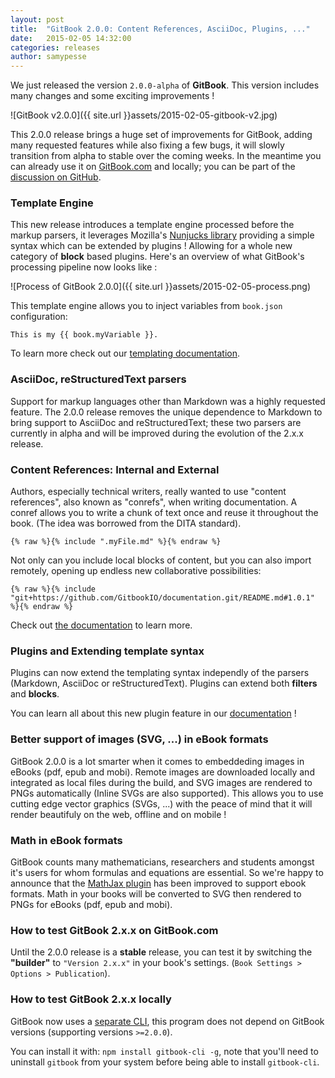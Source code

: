 ```yaml
---
layout: post
title:  "GitBook 2.0.0: Content References, AsciiDoc, Plugins, ..."
date:   2015-02-05 14:32:00
categories: releases
author: samypesse
---
```


We just released the version `2.0.0-alpha` of **GitBook**. This version includes many changes and some exciting improvements !

<!-- more -->

![GitBook v2.0.0]({{ site.url }}assets/2015-02-05-gitbook-v2.jpg)

This 2.0.0 release brings a huge set of improvements for GitBook, adding many requested features while also fixing a few bugs, it will slowly transition from alpha to stable over the coming weeks. In the meantime you can already use it on [GitBook.com](https://www.gitbook.com) and locally; you can be part of the [discussion on GitHub](https://github.com/GitbookIO/gitbook/pull/562).

### Template Engine

This new release introduces a template engine processed before the markup parsers, it leverages Mozilla's [Nunjucks library](http://mozilla.github.io/nunjucks/) providing a simple syntax which can be extended by plugins ! Allowing for a whole new category of **block** based plugins. Here's an overview of what GitBook's processing pipeline now looks like :

![Process of GitBook 2.0.0]({{ site.url }}assets/2015-02-05-process.png)


This template engine allows you to inject variables from `book.json` configuration:

```
This is my {{ book.myVariable }}.
```

To learn more check out our [templating documentation](http://help.gitbook.com/format/templating.html).

### AsciiDoc, reStructuredText parsers

Support for markup languages other than Markdown was a highly requested feature. The 2.0.0 release removes the unique dependence to Markdown to bring support to AsciiDoc and reStructuredText; these two parsers are currently in alpha and will be improved during the evolution of the 2.x.x release.

### Content References: Internal and External

Authors, especially technical writers, really wanted to use "content references", also known as "conrefs", when writing documentation. A conref allows you to write a chunk of text once and reuse it throughout the book. (The idea was borrowed from the DITA standard).

```
{% raw %}{% include ".myFile.md" %}{% endraw %}
```

Not only can you include local blocks of content, but you can also import remotely, opening up endless new collaborative possibilities:

```
{% raw %}{% include "git+https://github.com/GitbookIO/documentation.git/README.md#1.0.1" %}{% endraw %}
```

Check out [the documentation](http://help.gitbook.com/format/conrefs.html) to learn more.

### Plugins and Extending template syntax

Plugins can now extend the templating syntax independly of the parsers (Markdown, AsciiDoc or reStructuredText). Plugins can extend both **filters** and **blocks**.

You can learn all about this new plugin feature in our [documentation](http://help.gitbook.com/plugins/index.html) !

### Better support of images (SVG, ...) in eBook formats

GitBook 2.0.0 is a lot smarter when it comes to embeddeding images in eBooks (pdf, epub and mobi). Remote images are downloaded locally and integrated as local files during the build, and SVG images are rendered to PNGs automatically (Inline SVGs are also supported). This allows you to use cutting edge vector graphics (SVGs, ...) with the peace of mind that it will render beautifuly on the web, offline and on mobile !

### Math in eBook formats

GitBook counts many mathematicians, researchers and students amongst it's users for whom formulas and equations are essential. So we're happy to announce that the [MathJax plugin](https://github.com/GitbookIO/plugin-mathjax) has been improved to support ebook formats. Math in your books will be converted to SVG then rendered to PNGs for eBooks (pdf, epub and mobi).

### How to test GitBook 2.x.x on GitBook.com

Until the 2.0.0 release is a **stable** release, you can test it by switching the **"builder"** to `"Version 2.x.x"` in your book's settings. (`Book Settings > Options > Publication`).

### How to test GitBook 2.x.x locally

GitBook now uses a [separate CLI](https://github.com/GitbookIO/gitbook-cli), this program does not depend on GitBook versions (supporting versions `>=2.0.0`).

You can install it with: `npm install gitbook-cli -g`, note that you'll need to uninstall `gitbook` from your system before being able to install `gitbook-cli`.
